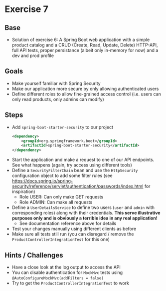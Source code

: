 # Exercise 7

## Base
- Solution of exercise 6: A Spring Boot web application with a simple product catalog and a CRUD (Create, Read, Update, Delete) HTTP-API, full API tests, proper persistance (albeit only in-memory for now) and a dev and prod profile

## Goals
- Make yourself familiar with Spring Security
- Make our application more secure by only allowing authenticated users
- Define different roles to allow fine-grained access control (i.e. users can only read products, only admins can modify)

## Steps
- Add `spring-boot-starter-security` to our project
    ```xml
    <dependency>
        <groupId>org.springframework.boot</groupId>
        <artifactId>spring-boot-starter-security</artifactId>
    </dependency>
    ```
- Start the application and make a request to one of our API endpoints. See what happens (again, try access using different tools)
- Define a `SecurityFilterChain` bean and use the `HttpSecurity` configuration object to add some filter rules (see https://docs.spring.io/spring-security/reference/servlet/authentication/passwords/index.html for inspiration)
    - Role USER: Can only make GET requests
    - Role ADMIN: Can make all requests
- Define a `UserDetailsService` to define two users (`user` and `admin` with corresponding roles) along with their credentials. **This serve illustrative purposes only and is obviously a terrible idea in any real application!** 
    - See documentation reference above for details
- Test your changes manually using different clients as before
- Make sure all tests still run (you can disregard / remove the `ProductControllerIntegrationTest` for this one)

## Hints / Challenges
- Have a close look at the log output to access the API
- You can disable authentication for `MockMvc` tests using `@AutoConfigureMockMvc(addFilters = false)`
- Try to get the `ProductControllerIntegrationTest` to work